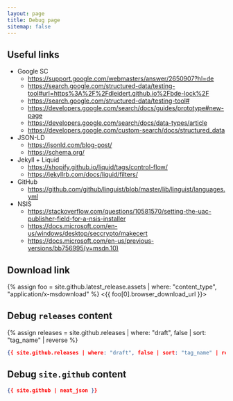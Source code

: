 ```yaml
---
layout: page
title: Debug page
sitemap: false
---
```


## Useful links

* Google SC
    * <https://support.google.com/webmasters/answer/2650907?hl=de>
    * <https://search.google.com/structured-data/testing-tool#url=https%3A%2F%2Fdleidert.github.io%2Fbde-lock%2F>
    * <https://search.google.com/structured-data/testing-tool#>
    * <https://developers.google.com/search/docs/guides/prototype#new-page>
    * <https://developers.google.com/search/docs/data-types/article>
    * <https://developers.google.com/custom-search/docs/structured_data>
* JSON-LD
    * <https://jsonld.com/blog-post/>
    * <https://schema.org/>
* Jekyll + Liquid
    * <https://shopify.github.io/liquid/tags/control-flow/>
    * <https://jekyllrb.com/docs/liquid/filters/>
* GitHub
    * <https://github.com/github/linguist/blob/master/lib/linguist/languages.yml>
* NSIS
    * <https://stackoverflow.com/questions/10581570/setting-the-uac-publisher-field-for-a-nsis-installer>
	* <https://docs.microsoft.com/en-us/windows/desktop/seccrypto/makecert>
	* <https://docs.microsoft.com/en-us/previous-versions/bb756995(v=msdn.10)>

## Download link

{% assign foo = site.github.latest_release.assets | where: "content_type", "application/x-msdownload" %}
<{{ foo[0].browser_download_url }}>

## Debug `releases` content

{% assign releases = site.github.releases | where: "draft", false | sort: "tag_name" | reverse %}

<!-- test .appveyor.yml -->

<!-- show releases -->
```JSON
{{ site.github.releases | where: "draft", false | sort: "tag_name" | reverse | neat_json }}
```

## Debug `site.github` content

<!-- show site.github -->
```JSON
{{ site.github | neat_json }}
```
